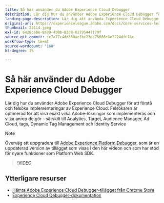 ```yaml
---
title: Så här använder du Adobe Experience Cloud Debugger
description: Lär dig hur du använder Adobe Experience Cloud Debugger för att förstå och felsöka implementeringar av Experience Cloud.
landing-page-description: Lär dig att använda Experience Cloud Debugger för att felsöka implementeringarna. Förstå vilka Adobe-lösningar som implementeras och vad de kallar.
original-url: https://experienceleague.adobe.com/docs/core-services-learn/tutorials/debugger/use-the-experience-cloud-debugger.html
thumbnail: 23114.jpeg
exl-id: 6428ce8e-8a99-4b0b-83d8-02795447179f
source-git-commit: cc7a77c4dd380ae1bc23dc75608e8e2224dfe78c
workflow-type: tm+mt
source-wordcount: '168'
ht-degree: 1%

---
```


# Så här använder du Adobe Experience Cloud Debugger

Lär dig hur du använder Adobe Experience Cloud Debugger för att förstå och felsöka implementeringar av Experience Cloud. Felsökaren är optimerad för att visa exakt vilka Adobe-lösningar som implementeras och vilka anrop de gör - särskilt till Analytics, Target, Audience Manager, Ad Cloud, tags, Dynamic Tag Management och Identity Service

>[!NOTE]
>
>Överväg att uppgradera till [Adobe Experience Platform Debugger](../overview.md), som är en uppdaterad version av tillägget som visas i den här videon och som har stöd för nyare funktioner som Platform Web SDK.


>[!VIDEO](https://video.tv.adobe.com/v/23064/?quality=12)

## Ytterligare resurser

* [Hämta Adobe Experience Cloud Debugger-tillägget från Chrome Store](https://chrome.google.com/webstore/detail/adobe-experience-cloud-de/ocdmogmohccmeicdhlhhgepeaijenapj)
* [Experience Cloud Debugger-dokumentation](https://experienceleague.adobe.com/docs/debugger/using/experience-cloud-debugger.html)
